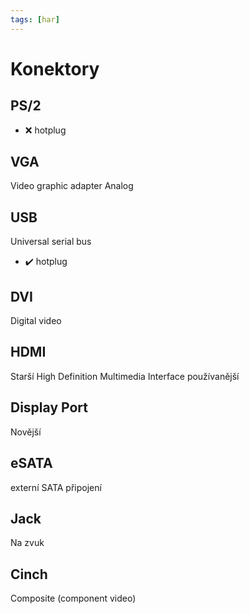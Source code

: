 ```yaml
---
tags: [har]
---
```

# Konektory
## PS/2
- ❌ hotplug
## VGA
Video graphic adapter
Analog
## USB
Universal serial bus
- ✔️ hotplug
## DVI
Digital video
## HDMI
Starší High Definition Multimedia Interface
používanější
## Display Port
Novější
## eSATA
externí SATA připojení
## Jack
Na zvuk
## Cinch
Composite (component video)

